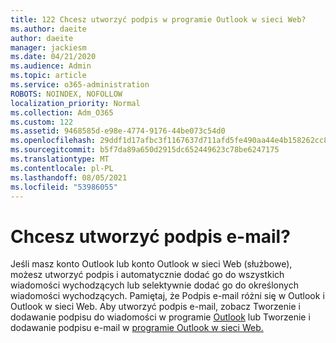 ```yaml
---
title: 122 Chcesz utworzyć podpis w programie Outlook w sieci Web?
ms.author: daeite
author: daeite
manager: jackiesm
ms.date: 04/21/2020
ms.audience: Admin
ms.topic: article
ms.service: o365-administration
ROBOTS: NOINDEX, NOFOLLOW
localization_priority: Normal
ms.collection: Adm_O365
ms.custom: 122
ms.assetid: 9468585d-e98e-4774-9176-44be073c54d0
ms.openlocfilehash: 29ddf1d17afbc3f1167637d711afd5fe490aa44e4b158262cc891f0632c81c8c
ms.sourcegitcommit: b5f7da89a650d2915dc652449623c78be6247175
ms.translationtype: MT
ms.contentlocale: pl-PL
ms.lasthandoff: 08/05/2021
ms.locfileid: "53986055"
---
```

# <a name="need-to-create-an-email-signature"></a>Chcesz utworzyć podpis e-mail?

Jeśli masz konto Outlook lub konto Outlook w sieci Web (służbowe), możesz utworzyć podpis i automatycznie dodać go do wszystkich wiadomości wychodzących lub selektywnie dodać go do określonych wiadomości wychodzących. Pamiętaj, że Podpis e-mail różni się w Outlook i Outlook w sieci Web. Aby utworzyć podpis e-mail, zobacz Tworzenie i dodawanie podpisu do wiadomości w programie [Outlook](https://support.office.com/article/8ee5d4f4-68fd-464a-a1c1-0e1c80bb27f2.aspx) lub Tworzenie i dodawanie podpisu e-mail w [programie Outlook w sieci Web.](https://support.office.com/article/5ff9dcfd-d3f1-447b-b2e9-39f91b074ea3.aspx)

